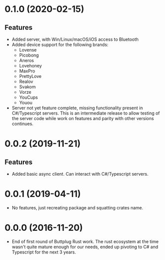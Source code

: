 # 0.1.0 (2020-02-15)

## Features

- Added server, with Win/Linux/macOS/iOS access to Bluetooth
- Added device support for the following brands:
  - Lovense
  - Picobong
  - Aneros
  - Lovehoney
  - MaxPro
  - PrettyLove
  - Realov
  - Svakom
  - Vorze
  - YouCups
  - Youou
- Server not yet feature complete, missing functionality present in
  C#/Typescript servers. This is an intermediate release to allow
  testing of the server code while work on features and parity with
  other versions continues.

# 0.0.2 (2019-11-21)

## Features

- Added basic async client. Can interact with C#/Typescript servers.

# 0.0.1 (2019-04-11)

- No features, just recreating package and squatting crates name.

# 0.0.0 (2016-11-20)

- End of first round of Buttplug Rust work. The rust ecosystem at the
  time wasn't quite mature enough for our needs, ended up pivoting to
  C# and Typescript for the next 3 years.
